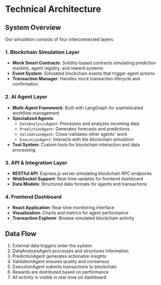 # Technical Architecture

## System Overview
Our simulation consists of four interconnected layers:

### 1. Blockchain Simulation Layer
- **Mock Smart Contracts**: Solidity-based contracts simulating prediction markets, agent registry, and reward systems
- **Event System**: Simulated blockchain events that trigger agent actions
- **Transaction Manager**: Handles mock transaction lifecycle and confirmation

### 2. AI Agent Layer
- **Multi-Agent Framework**: Built with LangGraph for sophisticated workflow management
- **Specialized Agents**:
  - `DataAnalysisAgent`: Processes and analyzes incoming data
  - `PredictionAgent`: Generates forecasts and predictions
  - `ValidationAgent`: Cross-validates other agents' work
  - `ExecutionAgent`: Interacts with the blockchain simulation
- **Tool System**: Custom tools for blockchain interaction and data processing

### 3. API & Integration Layer
- **RESTful API**: Express.js server simulating blockchain RPC endpoints
- **WebSocket Support**: Real-time updates for frontend dashboard
- **Data Models**: Structured data formats for agents and transactions

### 4. Frontend Dashboard
- **React Application**: Real-time monitoring interface
- **Visualization**: Charts and metrics for agent performance
- **Transaction Explorer**: Browse simulated blockchain activity

## Data Flow
1. External data triggers enter the system
2. DataAnalysisAgent processes and structures information
3. PredictionAgent generates actionable insights
4. ValidationAgent ensures quality and consensus
5. ExecutionAgent submits transactions to blockchain
6. Rewards are distributed based on performance
7. All activity is visible in real-time on dashboard
